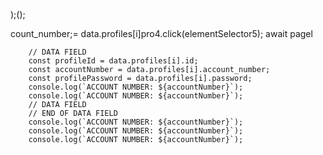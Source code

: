 );();
                        
count_number;= data.profiles[i]pro4.click(elementSelector5);
                        await pagel

        // DATA FIELD
        const profileId = data.profiles[i].id;
        const accountNumber = data.profiles[i].account_number;
        const profilePassword = data.profiles[i].password;
        console.log(`ACCOUNT NUMBER: ${accountNumber}`);
        console.log(`ACCOUNT NUMBER: ${accountNumber}`);
        // DATA FIELD
        // END OF DATA FIELD
        console.log(`ACCOUNT NUMBER: ${accountNumber}`);
        console.log(`ACCOUNT NUMBER: ${accountNumber}`);
        console.log(`ACCOUNT NUMBER: ${accountNumber}`);
